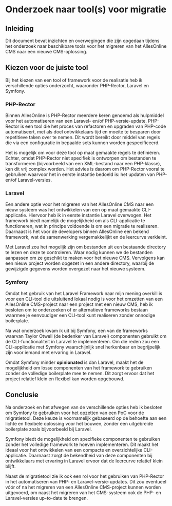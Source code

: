# Onderzoek naar tool(s) voor migratie

## Inleiding

Dit document bevat inzichten en overwegingen die zijn opgedaan tijdens het onderzoek naar beschikbare tools voor het migreren van het AllesOnline CMS naar een nieuwe CMS-oplossing.

## Kiezen voor de juiste tool

Bij het kiezen van een tool of framework voor de realisatie heb ik verschillende opties onderzocht, waaronder PHP-Rector, Laravel en Symfony.

### PHP-Rector

Binnen AllesOnline is PHP-Rector meerdere keren genoemd als hulpmiddel voor het automatiseren van een Laravel- en/of PHP-versie-update. PHP-Rector is een tool die het proces van refactoren en upgraden van PHP-code automatiseert, met als doel ontwikkelaars tijd en moeite te besparen door repetitieve taken over te nemen. Dit wordt bereikt door middel van regels die via een configuratie in bepaalde sets kunnen worden gespecificeerd.

Het is mogelijk om voor deze tool op maat gemaakte regels te definiëren. Echter, omdat PHP-Rector niet specifiek is ontworpen om bestanden te transformeren (bijvoorbeeld van een XML-bestand naar een PHP-klasse), kan dit vrij complex worden. Het advies is daarom om PHP-Rector vooral te gebruiken waarvoor het in eerste instantie bedoeld is: het updaten van PHP- en/of Laravel-versies.

### Laravel

Een andere optie voor het migreren van het AllesOnline CMS naar een nieuw systeem was het ontwikkelen van een op maat gemaakte CLI-applicatie. Hiervoor heb ik in eerste instantie Laravel overwogen. Het framework biedt namelijk de mogelijkheid om als CLI-applicatie te functioneren, wat in principe voldoende is om een migratie te realiseren. Daarnaast is het voor de developers binnen AllesOnline een bekend framework, wat de samenwerking vergemakkelijkt en de leercurve verkleint.

Met Laravel zou het mogelijk zijn om bestanden uit een bestaande directory te lezen en deze te controleren. Waar nodig kunnen we de bestanden aanpassen om ze geschikt te maken voor het nieuwe CMS. Vervolgens kan een nieuw project worden opgezet in een andere directory, waarbij de gewijzigde gegevens worden overgezet naar het nieuwe systeem.

### Symfony

Omdat het gebruik van het Laravel Framework naar mijn mening overkill is voor een CLI-tool die uitsluitend lokaal nodig is voor het omzetten van een AllesOnline CMS-project naar een project met een nieuw CMS, heb ik besloten om te onderzoeken of er alternatieve frameworks bestaan waarmee je eenvoudiger een CLI-tool kunt realiseren zonder onnodige boilerplate.

Na wat onderzoek kwam ik uit bij Symfony, een van de frameworks waarvan Taylor Otwell (de bedenker van Laravel) componenten gebruikt om de CLI-functionaliteit in Laravel te implementeren. Om die reden zou een CLI-applicatie met Symfony waarschijnlijk snel herkenbaar en begrijpelijk zijn voor iemand met ervaring in Laravel.

Omdat Symfony minder **opinionated** is dan Laravel, maakt het de mogelijkheid om losse componenten van het framework te gebruiken zonder de volledige boilerplate mee te nemen. Dit zorgt ervoor dat het project relatief klein en flexibel kan worden opgebouwd.

## Conclusie

Na onderzoek en het afwegen van de verschillende opties heb ik besloten om Symfony te gebruiken voor het opzetten van een PoC voor de migratietool. Deze keuze is voornamelijk gebaseerd op de behoefte aan een lichte en flexibele oplossing voor het bouwen, zonder een uitgebreide boilerplate zoals bijvoorbeeld bij Laravel.

Symfony biedt de mogelijkheid om specifieke componenten te gebruiken zonder het volledige framework te hoeven implementeren. Dit maakt het ideaal voor het ontwikkelen van een compacte en overzichtelijke CLI-applicatie. Daarnaast zorgt de bekendheid van deze componenten bij ontwikkelaars met ervaring in Laravel ervoor dat de leercurve relatief klein blijft.

Naast de migratietool zie ik ook een rol voor het gebruiken van PHP-Rector in het automatiseren van PHP- en Laravel-versie-updates. Dit zou eventueel vóór of na het migreren van een AllesOnline CMS-project kunnen worden uitgevoerd, om naast het migreren van het CMS-systeem ook de PHP- en Laravel-versies up-to-date te brengen. 

